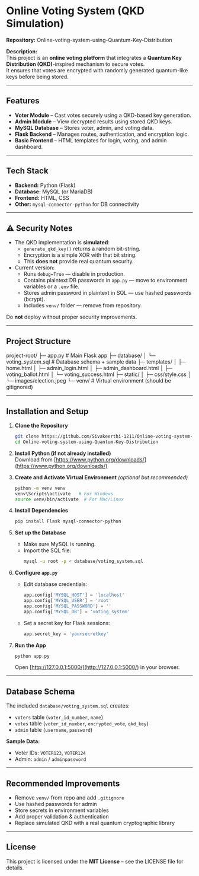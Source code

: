 # Online Voting System (QKD Simulation)

**Repository:** Online-voting-system-using-Quantum-Key-Distribution

**Description:**  
This project is an **online voting platform** that integrates a **Quantum Key Distribution (QKD)**-inspired mechanism to secure votes.  
It ensures that votes are encrypted with randomly generated quantum-like keys before being stored.

---

## Features
- **Voter Module** – Cast votes securely using a QKD-based key generation.
- **Admin Module** – View decrypted results using stored QKD keys.
- **MySQL Database** – Stores voter, admin, and voting data.
- **Flask Backend** – Manages routes, authentication, and encryption logic.
- **Basic Frontend** – HTML templates for login, voting, and admin dashboard.

---

## Tech Stack
- **Backend:** Python (Flask)
- **Database:** MySQL (or MariaDB)
- **Frontend:** HTML, CSS
- **Other:** `mysql-connector-python` for DB connectivity

---

## ⚠ Security Notes
- The QKD implementation is **simulated**:
  - `generate_qkd_key()` returns a random bit-string.
  - Encryption is a simple XOR with that bit string.
  - This **does not** provide real quantum security.
- Current version:
  - Runs `debug=True` — disable in production.
  - Contains plaintext DB passwords in `app.py` — move to environment variables or a `.env` file.
  - Stores admin password in plaintext in SQL — use hashed passwords (bcrypt).
  - Includes `venv/` folder — remove from repository.

Do **not** deploy without proper security improvements.

---

## Project Structure
project-root/
├─ app.py # Main Flask app
├─ database/
│ └─ voting_system.sql # Database schema + sample data
├─ templates/
│ ├─ home.html
│ ├─ admin_login.html
│ ├─ admin_dashboard.html
│ ├─ voting_ballot.html
│ └─ voting_success.html
├─ static/
│ ├─ css/style.css
│ └─ images/election.jpeg
└─ venv/ # Virtual environment (should be gitignored)

---

## Installation and Setup

1. **Clone the Repository**
    ```bash
    git clone https://github.com/Sivakeerthi-1211/Online-voting-system-using-Quantum-Key-Distribution.git
    cd Online-voting-system-using-Quantum-Key-Distribution
    ```

2. **Install Python (if not already installed)**  
   Download from [https://www.python.org/downloads/](https://www.python.org/downloads/)

3. **Create and Activate Virtual Environment** *(optional but recommended)*
    ```bash
    python -m venv venv
    venv\Scripts\activate   # For Windows
    source venv/bin/activate  # For Mac/Linux
    ```

4. **Install Dependencies**
    ```bash
    pip install Flask mysql-connector-python
    ```

5. **Set up the Database**
    - Make sure MySQL is running.
    - Import the SQL file:
      ```bash
      mysql -u root -p < database/voting_system.sql
      ```

6. **Configure `app.py`**
    - Edit database credentials:
      ```python
      app.config['MYSQL_HOST'] = 'localhost'
      app.config['MYSQL_USER'] = 'root'
      app.config['MYSQL_PASSWORD'] = ''
      app.config['MYSQL_DB'] = 'voting_system'
      ```
    - Set a secret key for Flask sessions:
      ```python
      app.secret_key = 'yoursecretkey'
      ```

7. **Run the App**
    ```bash
    python app.py
    ```
    Open [http://127.0.0.1:5000/](http://127.0.0.1:5000/) in your browser.

---

## Database Schema
The included `database/voting_system.sql` creates:
- `voters` table (`voter_id_number`, `name`)
- `votes` table (`voter_id_number`, `encrypted_vote`, `qkd_key`)
- `admin` table (`username`, `password`)

**Sample Data:**
- Voter IDs: `VOTER123`, `VOTER124`
- Admin: `admin` / `adminpassword`

---

## Recommended Improvements

- Remove `venv/` from repo and add `.gitignore`
- Use hashed passwords for admin
- Store secrets in environment variables
- Add proper validation & authentication
- Replace simulated QKD with a real quantum cryptographic library

---

## License

This project is licensed under the **MIT License** – see the LICENSE file for details.
